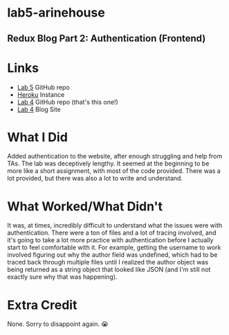 # lab5-arinehouse
## Redux Blog Part 2: Authentication (Frontend)

# Links
* [Lab 5](https://github.com/dartmouth-cs52-17S/lab5-arinehouse) GitHub repo
* [Heroku](https://redux-blog-backend.herokuapp.com/) Instance
* [Lab 4](https://github.com/dartmouth-cs52-17S/lab4-arinehouse) GitHub repo (that's this one!)
* [Lab 4](https://redux-blog.surge.sh) Blog Site


# What I Did
Added authentication to the website, after enough struggling and help from TAs. The lab was deceptively lengthy. It seemed at the beginning to be more like a short assignment, with most of the code provided. There was a lot provided, but there was also a lot to write and understand.

# What Worked/What Didn't
It was, at times, incredibly difficult to understand what the issues were with authentication. There were a ton of files and a lot of tracing involved, and it's going to take a lot more practice with authentication before I actually start to feel comfortable with it. For example, getting the username to work involved figuring out why the author field was undefined, which had to be traced back through multiple files until I realized the author object was being returned as a string object that looked like JSON (and I'm still not exactly sure why that was happening).

# Extra Credit
None. Sorry to disappoint again. :sob:
